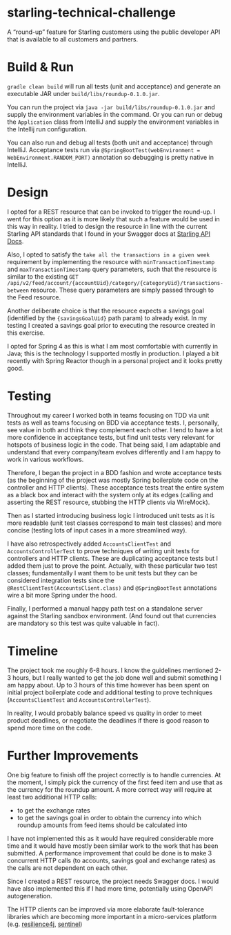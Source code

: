 # starling-technical-challenge
A “round-up” feature for Starling customers using the public developer API that is available to all customers and partners.

# Build & Run

`gradle clean build` will run all tests (unit and acceptance) and generate an executable JAR under `build/libs/roundup-0.1.0.jar`.

You can run the project via `java -jar build/libs/roundup-0.1.0.jar` and supply the environment variables in the command. Or you can run or debug the `Application` class from IntelliJ and supply the environment variables in the Intellij run configuration.

You can also run and debug all tests (both unit and acceptance) through IntelliJ. Acceptance tests run via `@SpringBootTest(webEnvironment = WebEnvironment.RANDOM_PORT)` annotation so debugging is pretty native in IntelliJ.

# Design

I opted for a REST resource that can be invoked to trigger the round-up. I went for this option as it is more likely that such a feature would be used in this way in reality. I tried to design the resource in line with the current Starling API standards that I found in your Swagger docs at [Starling API Docs](https://developer.starlingbank.com/docs).

Also, I opted to satisfy the `take all the transactions in a given week` requirement by implementing the resource with `minTransactionTimestamp` and `maxTransactionTimestamp` query parameters, such that the resource is similar to the existing `GET /api/v2/feed/account/{accountUid}/category/{categoryUid}/transactions-between` resource. These query parameters are simply passed through to the Feed resource.

Another deliberate choice is that the resource expects a savings goal (identified by the `{savingsGoalUid}` path param) to already exist. In my testing I created a savings goal prior to executing the resource created in this exercise.

I opted for Spring 4 as this is what I am most comfortable with currently in Java; this is the technology I supported mostly in production. I played a bit recently with Spring Reactor though in a personal project and it looks pretty good.

# Testing

Throughout my career I worked both in teams focusing on TDD via unit tests as well as teams focusing on BDD via acceptance tests. I, personally, see value in both and think they complement each other. I tend to have a lot more confidence in acceptance tests, but find unit tests very relevant for hotspots of business logic in the code. That being said, I am adaptable and understand that every company/team evolves differently and I am happy to work in various workflows.

Therefore, I began the project in a BDD fashion and wrote acceptance tests (as the beginning of the project was mostly Spring boilerplate code on the controller and HTTP clients). These acceptance tests treat the entire system as a black box and interact with the system only at its edges (calling and asserting the REST resource, stubbing the HTTP clients via WireMock).

Then as I started introducing business logic I introduced unit tests as it is more readable (unit test classes correspond to main test classes) and more concise (testing lots of input cases in a more streamlined way).

I have also retrospectively added `AccountsClientTest` and `AccountsControllerTest` to prove techniques of writing unit tests for controllers and HTTP clients. These are duplicating acceptance tests but I added them just to prove the point. Actually, with these particular two test classes; fundamentally I want them to be unit tests but they can be considered integration tests since the `@RestClientTest(AccountsClient.class)` and `@SpringBootTest` annotations wire a bit more Spring under the hood.

Finally, I performed a manual happy path test on a standalone server against the Starling sandbox environment. (And found out that currencies are mandatory so this test was quite valuable in fact).

# Timeline

The project took me roughly 6-8 hours. I know the guidelines mentioned 2-3 hours, but I really wanted to get the job done well and submit something I am happy about.  Up to 3 hours of this time however has been spent on initial project boilerplate code and additional testing to prove techniques (`AccountsClientTest` and `AccountsControllerTest`).

In reality, I would probably balance speed vs quality in order to meet product deadlines, or negotiate the deadlines if there is good reason to spend more time on the code.

# Further Improvements

One big feature to finish off the project correctly is to handle currencies. At the moment, I simply pick the currency of the first feed item and use that as the currency for the roundup amount.
A more correct way will require at least two additional HTTP calls:
- to get the exchange rates
- to get the savings goal in order to obtain the currency into which roundup amounts from feed items should be calculated into

I have not implemented this as it would have required considerable more time and it would have mostly been similar work to the work that has been submitted. A performance improvement that could be done is to make 3 concurrent HTTP calls (to accounts, savings goal and exchange rates) as the calls are not dependent on each other.

Since I created a REST resource, the project needs Swagger docs. I would have also implemented this if I had more time, potentially using OpenAPI autogeneration.  

The HTTP clients can be improved via more elaborate fault-tolerance libraries which are becoming more important in a micro-services platform (e.g. [resilience4j](https://github.com/resilience4j/resilience4j), [sentinel](https://github.com/alibaba/Sentinel))